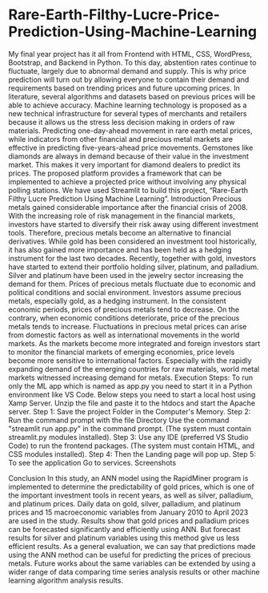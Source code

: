 # Rare-Earth-Filthy-Lucre-Price-Prediction-Using-Machine-Learning

My final year project has it all from Frontend with HTML, CSS, WordPress, Bootstrap, and Backend in Python. To this day, abstention rates continue to fluctuate, largely due to abnormal demand and supply. This is why price prediction will turn out by allowing everyone to contain their demand and requirements based on trending prices and future upcoming prices. In literature, several algorithms and datasets based on previous prices will be able to achieve accuracy. Machine learning technology is proposed as a new technical infrastructure for several types of merchants and retailers because it allows us the stress less decision making in orders of raw materials. Predicting one-day-ahead movement in rare earth metal prices, while indicators from other financial and precious metal markets are effective in predicting five-years-ahead price movements. Gemstones like diamonds are always in demand because of their value in the investment market. This makes it very important for diamond dealers to predict its prices. The proposed platform provides a framework that can be implemented to achieve a projected price without involving any physical polling stations. We have used Streamlit to build this project, “Rare-Earth Filthy Lucre Prediction Using Machine Learning”.
Introduction
Precious metals gained considerable importance after the financial crisis of 2008. With the increasing role of risk management in the financial markets, investors have started to diversify their risk away using different investment tools. Therefore, precious metals become an alternative to financial derivatives. While gold has been considered an investment tool historically, it has also gained more importance and has been held as a hedging instrument for the last two decades. Recently, together with gold, investors have started to extend their portfolio holding silver, platinum, and palladium. Silver and platinum have been used in the jewelry sector increasing the demand for them. Prices of precious metals fluctuate due to economic and political conditions and social environment. Investors assume precious metals, especially gold, as a hedging instrument. In the consistent economic periods, prices of precious metals tend to decrease. On the contrary, when economic conditions deteriorate, price of the precious metals tends to increase. Fluctuations in precious metal prices can arise from domestic factors as well as international movements in the world markets. As the markets become more integrated and foreign investors start to monitor the financial markets of emerging economies, price levels become more sensitive to international factors. Especially with the rapidly expanding demand of the emerging countries for raw materials, world metal markets witnessed increasing demand for metals.
Execution Steps:
To run only the ML app which is named as app.py you need to start it in a Python environment like VS Code. Below steps you need to start a local host using Xamp Server. Unzip the file and paste it to the htdocs and start the Apache server.
Step 1: Save the project Folder in the Computer's Memory.
Step 2: Run the command prompt with the file Directory Use the command "streamlit run app.py" in the command prompt. (The system must contain streamlit.py modules installed).
Step 3: Use any IDE (preferred VS Studio Code) to run the frontend packages. (The system must contain HTML, and CSS modules installed).
Step 4: Then the Landing page will pop up.
Step 5: To see the application Go to services.
Screenshots
 
 
 
 
 
 
Conclusion
In this study, an ANN model using the RapidMiner program is implemented to determine the predictability of gold prices, which is one of the important investment tools in recent years, as well as silver, palladium, and platinum prices. Daily data on gold, silver, palladium, and platinum prices and 15 macroeconomic variables from January 2010 to April 2023 are used in the study. Results show that gold prices and palladium prices can be forecasted significantly and efficiently using ANN. But forecast results for silver and platinum variables using this method give us less efficient results. As a general evaluation, we can say that predictions made using the ANN method can be useful for predicting the prices of precious metals. Future works about the same variables can be extended by using a wider range of data comparing time series analysis results or other machine learning algorithm analysis results.
